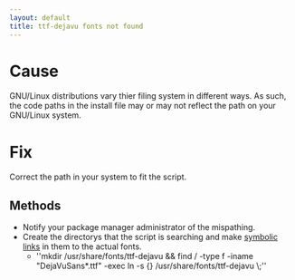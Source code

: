 ```yaml
---
layout: default
title: ttf-dejavu fonts not found
---
```

# Cause
GNU/Linux distributions vary thier filing system in different ways. As such, the code paths in the install file may or may not reflect the path on your GNU/Linux system.
# Fix
Correct the path in your system to fit the script.
## Methods
  * Notify your package manager administrator of the mispathing.
  * Create the directorys that the script is searching and make [symbolic links](http://en.wikipedia.org/wiki/Symbolic_link) in them to the actual fonts.
    * ''mkdir /usr/share/fonts/ttf-dejavu && find / -type f -iname "DejaVuSans*.ttf" -exec ln -s {} /usr/share/fonts/ttf-dejavu \\;''
